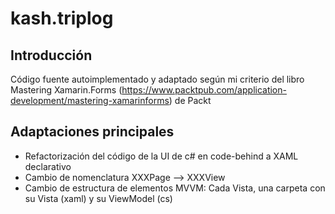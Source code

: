 # kash.triplog

## Introducción
Código fuente autoimplementado y adaptado según mi criterio del libro Mastering Xamarin.Forms (https://www.packtpub.com/application-development/mastering-xamarinforms) de Packt


## Adaptaciones principales

* Refactorización del código de la UI de c# en code-behind a XAML declarativo
* Cambio de nomenclatura XXXPage --> XXXView
* Cambio de estructura de elementos MVVM: Cada Vista, una carpeta con su Vista (xaml) y su ViewModel (cs)

